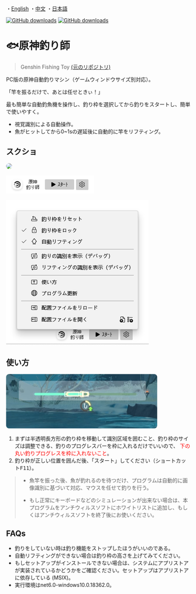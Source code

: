 ・[English](README.en.md) ・[中文](README.md) ・[日本語](README.jp.md)

[![GitHub downloads](https://img.shields.io/github/downloads/genshin-matrix/genshin-fishing-toy/total)](https://github.com/emako/genshin-fishing-toy/releases)
[![GitHub downloads](https://img.shields.io/github/downloads/genshin-matrix/genshin-fishing-toy/latest/total)](https://github.com/emako/genshin-fishing-toy/releases)

# 🐟原神釣り師

> Genshin Fishing Toy [(元のリポジトリ)](https://github.com/babalae/genshin-fishing-toy)

PC版の原神自動釣りマシン（ゲームウィンドウサイズ別対応）。

「竿を振るだけで、あとは任せときぃ！」

最も簡単な自動釣魚機を操作し、釣り枠を選択してから釣りをスタートし、簡単で使いやすく。

* 視覚識別による自動操作。
* 魚がヒットしてから0~1sの遅延後に自動的に竿をリフティング。

## スクショ

<img src="/src/GenshinFishingToy/Resources/demo.gif" style="zoom:100%;border 0px solid white;border-radius:10px" />

![](assets/image1.jp.png)

![](assets/image2.jp.png)

## 使い方

<img src="src/GenshinFishingToy/Resources/demo.png" alt="demo" style="zoom:80%;border 0px solid white;border-radius:10px" />

1. まずは半透明長方形の釣り枠を移動して識別区域を囲むこと、釣り枠のサイズは調整できる、釣りのプログレスバーを枠に入れるだけでいいので、<font color='red'> 下の丸い釣りプログレスを枠に入れないこと</font>。
2. 釣り枠が正しい位置を囲んだ後、「スタート」してください（ショートカット<kbd>F11</kbd>）。

> - 魚竿を振った後、魚が釣れるのを待つだけ、プログラムは自動的に画像識別に基づいて対応、マウスを任せて釣りを行う。
>
> - もし正常にキーボードなどのシミュレーションが出来ない場合は、本プログラムをアンチウィルスソフトにホワイトリストに追加し、もしくはアンチウィルスソフトを終了後にお使いください。

## FAQs
- 釣りをしていない時は釣り機能をストップしたほうがいいのである。
- 自動リフティングができない場合は釣り枠の高さを上げてみてください。
- もしセットアップがインストールできない場合は、システムにアプリストアが実装されているかどうかをご確認ください。セットアップはアプリストアに依存している (MSIX)。
- 実行環境はnet6.0-windows10.0.18362.0。

